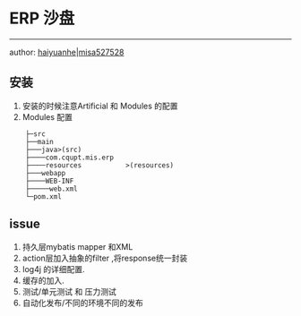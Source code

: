# ERP 沙盘
---
author: [haiyuanhe](http://haiyuanhe.github.io)|[misa527528](https://github.com/misa527528/)


## 安装
1. 安装的时候注意Artificial 和 Modules 的配置
2. Modules 配置
```
    ├─src
    ├──main
    ├───java>(src)
    ├────com.cqupt.mis.erp   
    ├────resources           >(resources)
    ├───webapp
    ├────WEB-INF
    ├─────web.xml
    └─pom.xml
```

## issue
1. 持久层mybatis mapper 和XML
2. action层加入抽象的filter ,将response统一封装
3. log4j 的详细配置.
4. 缓存的加入.
5. 测试/单元测试 和 压力测试
6. 自动化发布/不同的环境不同的发布
